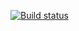 [![Build status](https://travis-ci.org/kosynierzy/kosynierzy.info.png)](https://travis-ci.org/kosynierzy/kosynierzy.info)
